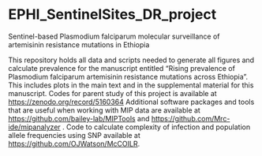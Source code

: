 # EPHI_SentinelSites_DR_project

Sentinel-based Plasmodium falciparum molecular surveillance of artemisinin resistance mutations in Ethiopia

This repository holds all data and scripts needed to generate all figures and calculate prevalence for the manuscript entitled “Rising prevalence of Plasmodium falciparum artemisinin resistance mutations across Ethiopia”. This includes plots in the main text and in the supplemental material for this manuscript. 
Codes for parent study of this project is available at https://zenodo.org/record/5160364 Additional software packages and tools that are useful when working with MIP data are available at https://github.com/bailey-lab/MIPTools and https://github.com/Mrc-ide/mipanalyzer . Code to calculate complexity of infection and population allele frequencies using SNP available at https://github.com/OJWatson/McCOILR. 


